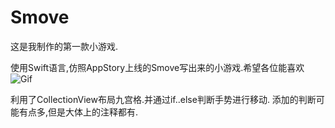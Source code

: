 # Smove

这是我制作的第一款小游戏.

使用Swift语言,仿照AppStory上线的Smove写出来的小游戏.希望各位能喜欢
![Gif](http://a4.qpic.cn/psb?/V13kW68D2keIfh/e3oUwY7FWeMZ6ahTwPDjDwGlEBfvQ1N*.X5h1T.OWpw!/b/dI8BAAAAAAAA&ek=1&kp=1&pt=0&bo=aAHwAGgB8AACCCw!&sce=0-12-12&rf=0-18)





利用了CollectionView布局九宫格.并通过if..else判断手势进行移动. 
添加的判断可能有点多,但是大体上的注释都有.
